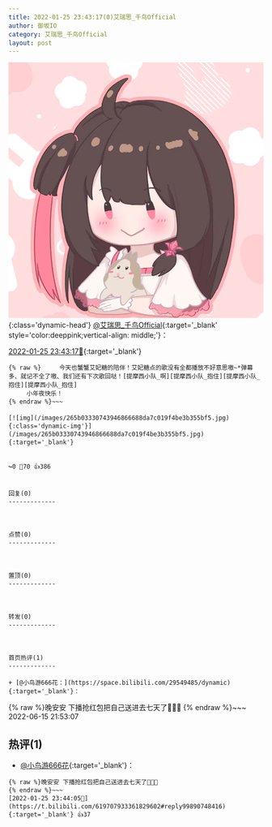 ```yaml
---
title: 2022-01-25 23:43:17(0)艾瑞思_千鸟Official
author: 御坂IO
category: 艾瑞思_千鸟Official
layout: post
---
```


![img](/images/7e08840c56f251de28bdf766b647bd5fe9a5d50a.jpg){:class='dynamic-head'}
[@艾瑞思_千鸟Official](https://space.bilibili.com/1090010845/dynamic){:target='_blank' style='color:deeppink;vertical-align: middle;'}：

[2022-01-25 23:43:17🔗](https://t.bilibili.com/619707933361829602){:target='_blank'}

~~~
{% raw %}     今天也蟹蟹艾妃糖的陪伴！艾妃糖点的歌没有全都播放不好意思嗷~*弹幕多、就记不全了嗷、我们还有下次歌回哒！[提摩西小队_啊][提摩西小队_抱住][提摩西小队_抱住][提摩西小队_抱住]
     小年夜快乐！
{% endraw %}~~~

[![img](/images/265b03330743946866688da7c019f4be3b355bf5.jpg){:class='dynamic-img'}](/images/265b03330743946866688da7c019f4be3b355bf5.jpg){:target='_blank'}


↪️0 💬70 👍386


回复(0)
-------------



点赞(0)
-------------



置顶(0)
-------------



转发(0)
-------------



首页热评(1)
-------------

+ [@小鸟游666花：](https://space.bilibili.com/29549485/dynamic){:target='_blank'}：
~~~
{% raw %}晚安安 下播抢红包把自己送进去七天了🥳🥳🥳
{% endraw %}~~~
2022-06-15 21:53:07


热评(1)
-------------

+ [@小鸟游666花](https://space.bilibili.com/29549485/dynamic){:target='_blank'}：
~~~
{% raw %}晚安安 下播抢红包把自己送进去七天了🥳🥳🥳
{% endraw %}~~~
[2022-01-25 23:44:05🔗](https://t.bilibili.com/619707933361829602#reply99890748416){:target='_blank'} 👍37


